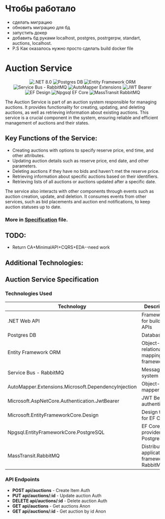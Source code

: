 # Чтобы работало
- сделать миграцию
- обновить миграцию для бд
- запустить докер
- добавить бд руками localhost, postgres, postrgerpw, standart, auctions, localhost.
- P.S Как оказалось нужно просто сделать build docker file
# Auction Service

<p align="center">
  <img src="https://img.shields.io/badge/.NET-8.0-blue?style=flat&logo=.net&logoColor=white" alt=".NET 8.0">
  <img src="https://img.shields.io/badge/Postgres-DB-blue?style=flat&logo=postgresql&logoColor=white" alt="Postgres DB">
  <img src="https://img.shields.io/badge/Entity_Framework-ORM-blue" alt="Entity Framework ORM">
  <br>
  <img src="https://img.shields.io/badge/Service_Bus-RabbitMQ-orange?style=flat&logo=rabbitmq&logoColor=white" alt="Service Bus - RabbitMQ">
<img src="https://img.shields.io/badge/AutoMapper-Extensions-yellow" alt="AutoMapper Extensions">
  <img src="https://img.shields.io/badge/JWT_Bearer-blue?style=flat&logo=JSON web tokens&logoColor=white" alt="JWT Bearer">
  <img src="https://img.shields.io/badge/EF_Design-blue" alt="EF Design">
  <img src="https://img.shields.io/badge/Npgsql-EF_Core_Provider-blue" alt="Npgsql EF Core">
  <img src="https://img.shields.io/badge/MassTransit-RabbitMQ-black" alt="MassTransit RabbitMQ">
</p>


The Auction Service is part of an auction system responsible for managing auctions. It provides functionality for creating, updating, and deleting auctions, as well as retrieving information about existing auctions. This service is a crucial component in the system, ensuring reliable and efficient management of auctions and their states.

## Key Functions of the Service:
- Creating auctions with options to specify reserve price, end time, and other attributes.
- Updating auction details such as reserve price, end date, and other parameters.
- Deleting auctions if they have no bids and haven't met the reserve price.
- Retrieving information about specific auctions based on their identifiers.
- Retrieving lists of all auctions or auctions updated after a specific date.

The service also interacts with other components through events such as auction creation, update, and deletion. It consumes events from other services, such as bid placements and auction end notifications, to keep auction statuses up to date.

### **More in [Specification](./auctionSvcSpec.pdf) file.**

## TODO:
- Return CA+MinimalAPI+CQRS+EDA--need work

## Additional Technologies:


## Auction Service Specification

### Technologies Used
| Technology                              | Description                                  |
| --------------------------------------- | -------------------------------------------- |
| .NET Web API                             | Framework for building APIs                  |
| Postgres DB                             | Database                                     |
| Entity Framework ORM                    | Object-relational mapping framework          |
| Service Bus - RabbitMQ                  | Messaging system                             |
| AutoMapper.Extensions.Microsoft.DependencyInjection | Object-object mapper                      |
| Microsoft.AspNetCore.Authentication.JwtBearer | JWT Bearer authentication                 |
| Microsoft.EntityFrameworkCore.Design    | Design tools for EF Core                     |
| Npgsql.EntityFrameworkCore.PostgreSQL   | EF Core provider for PostgreSQL              |
| MassTransit.RabbitMQ                    | Distributed application framework for RabbitMQ |

### API Endpoints
- **POST api/auctions** - Create Item Auth
- **PUT api/auctions/:id** - Update auction Auth
- **DELETE api/auctions/:id** - Delete auction Auth
- **GET api/auctions** - Get auctions Anon
- **GET api/auctions/:id** - Get auction by id Anon
